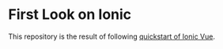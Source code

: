 # First Look on Ionic

This repository is the result of following [quickstart of Ionic Vue](https://ionicframework.com/docs/vue/quickstart).